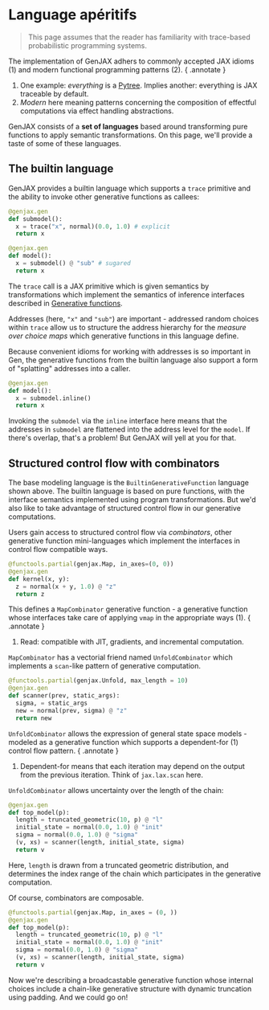 # Language apéritifs

> This page assumes that the reader has familiarity with trace-based probabilistic programming systems.

The implementation of GenJAX adhers to commonly accepted JAX idioms (1) and modern functional programming patterns (2).
{ .annotate }

1.  One example: _everything_ is a [Pytree](https://github.com/patrick-kidger/equinox). Implies another: everything is JAX traceable by default.
2.  _Modern_ here meaning patterns concerning the composition of effectful computations via effect handling abstractions.

GenJAX consists of a **set of languages** based around transforming pure functions to apply semantic transformations. On this page, we'll provide a taste of some of these languages.

## The builtin language

GenJAX provides a builtin language which supports a `trace` primitive and the ability to invoke other generative functions as callees:

```python
@genjax.gen
def submodel():
  x = trace("x", normal)(0.0, 1.0) # explicit
  return x

@genjax.gen
def model():
  x = submodel() @ "sub" # sugared
  return x
```

The `trace` call is a JAX primitive which is given semantics by transformations which implement the semantics of inference interfaces described in [Generative functions]().

Addresses (here, `"x"` and `"sub"`) are important - addressed random choices within `trace` allow us to structure the address hierarchy for the _measure over choice maps_ which generative functions in this language define.

Because convenient idioms for working with addresses is so important in Gen, the generative functions from the builtin language also support a form of "splatting" addresses into a caller.

```python
@genjax.gen
def model():
  x = submodel.inline()
  return x
```

Invoking the `submodel` via the `inline` interface here means that the addresses in `submodel` are flattened into the address level for the `model`. If there's overlap, that's a problem! But GenJAX will yell at you for that.

## Structured control flow with combinators

The base modeling language is the `BuiltinGenerativeFunction` language shown above. The builtin language is based on pure functions, with the interface semantics implemented using program transformations. But we'd also like to take advantage of structured control flow in our generative computations.

Users gain access to structured control flow via _combinators_, other generative function mini-languages which implement the interfaces in control flow compatible ways.

```python
@functools.partial(genjax.Map, in_axes=(0, 0))
@genjax.gen
def kernel(x, y):
  z = normal(x + y, 1.0) @ "z"
  return z
```

This defines a `MapCombinator` generative function - a generative function whose interfaces take care of applying `vmap` in the appropriate ways (1).
{ .annotate }

1.  Read: compatible with JIT, gradients, and incremental computation.

`MapCombinator` has a vectorial friend named `UnfoldCombinator` which implements a `scan`-like pattern of generative computation.


```python
@functools.partial(genjax.Unfold, max_length = 10)
@genjax.gen
def scanner(prev, static_args):
  sigma, = static_args
  new = normal(prev, sigma) @ "z"
  return new
```

`UnfoldCombinator` allows the expression of general state space models - modeled as a generative function which supports a dependent-for (1) control flow pattern.
{ .annotate }

1. Dependent-for means that each iteration may depend on the output from the previous iteration. Think of `jax.lax.scan` here.

`UnfoldCombinator` allows uncertainty over the length of the chain:

```python
@genjax.gen
def top_model(p):
  length = truncated_geometric(10, p) @ "l"
  initial_state = normal(0.0, 1.0) @ "init"
  sigma = normal(0.0, 1.0) @ "sigma"
  (v, xs) = scanner(length, initial_state, sigma)
  return v
```

Here, `length` is drawn from a truncated geometric distribution, and determines the index range of the chain which participates in the generative computation.

Of course, combinators are composable.

```python
@functools.partial(genjax.Map, in_axes = (0, ))
@genjax.gen
def top_model(p):
  length = truncated_geometric(10, p) @ "l"
  initial_state = normal(0.0, 1.0) @ "init"
  sigma = normal(0.0, 1.0) @ "sigma"
  (v, xs) = scanner(length, initial_state, sigma)
  return v
```

Now we're describing a broadcastable generative function whose internal choices include a chain-like generative structure with dynamic truncation using padding. And we could go on!

